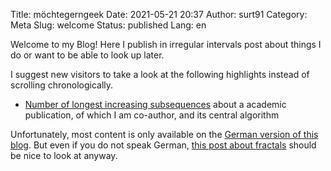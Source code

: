 Title: möchtegerngeek
Date: 2021-05-21 20:37
Author: surt91
Category: Meta
Slug: welcome
Status: published
Lang: en

Welcome to my Blog! Here I publish in irregular intervals
post about things I do or want to be able to look up later.

I suggest new visitors to take a look at the following highlights
instead of scrolling chronologically.

* [Number of longest increasing subsequences]({filename}/en/paper-lis.md)
   about a academic publication, of which I am co-author, and its central algorithm

Unfortunately, most content is only available on the [German version of this blog](https://blog.schawe.me).
But even if you do not speak German, [this post about fractals](https://blog.schawe.me/randomFractals.html)
should be nice to look at anyway.